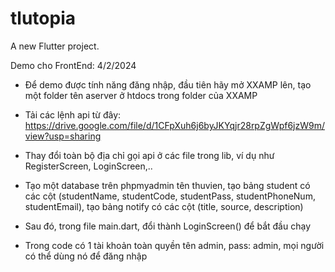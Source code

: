 # tlutopia

A new Flutter project.

Demo cho FrontEnd: 4/2/2024
- Để demo được tính năng đăng nhập, đầu tiên hãy mở XXAMP lên, tạo một folder tên aserver ở htdocs trong folder của XXAMP
- Tải các lệnh api từ đây: https://drive.google.com/file/d/1CFpXuh6j6byJKYqjr28rpZgWpf6jzW9m/view?usp=sharing
- Thay đổi toàn bộ địa chỉ gọi api ở các file trong lib, ví dụ như RegisterScreen, LoginScreen,..
- Tạo một database trên phpmyadmin tên thuvien, tạo bảng student có các cột (studentName, studentCode, studentPass, studentPhoneNum, studentEmail), tạo bảng notify có các cột (title, source, description)
- Sau đó, trong file main.dart, đổi thành LoginScreen() để bắt đầu chạy

- Trong code có 1 tài khoản toàn quyền tên admin, pass: admin, mọi người có thể dùng nó để đăng nhập 
